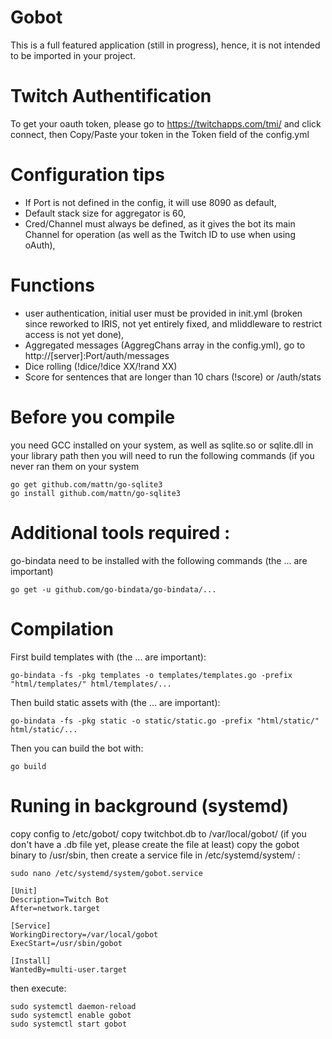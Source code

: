 # Gobot
This is a full featured application (still in progress), hence, it is not intended to be imported in your project.

# Twitch Authentification
To get your oauth token, please go to https://twitchapps.com/tmi/ and click connect, then Copy/Paste your token in the Token field of the config.yml

# Configuration tips
* If Port is not defined in the config, it will use 8090 as default,
* Default stack size for aggregator is 60,
* Cred/Channel must always be defined, as it gives the bot its main Channel for operation (as well as the Twitch ID to use when using oAuth),

# Functions
* user authentication, initial user must be provided in init.yml (broken since reworked to IRIS, not yet entirely fixed, and mliddleware to restrict access is not yet done),
* Aggregated messages (AggregChans array in the config.yml), go to http://[server]:Port/auth/messages
* Dice rolling (!dice/!dice XX/!rand XX)
* Score for sentences that are longer than 10 chars (!score) or /auth/stats

# Before you compile
you need GCC installed on your system, as well as sqlite.so or sqlite.dll in your library path
then you will need to run the following commands (if you never ran them on your system
```
go get github.com/mattn/go-sqlite3
go install github.com/mattn/go-sqlite3
```

# Additional tools required :
go-bindata need to be installed with the following commands (the ... are important)
```
go get -u github.com/go-bindata/go-bindata/...
```

# Compilation
First build templates with (the ... are important):
```
go-bindata -fs -pkg templates -o templates/templates.go -prefix "html/templates/" html/templates/...
```

Then build static assets with (the ... are important):
```
go-bindata -fs -pkg static -o static/static.go -prefix "html/static/" html/static/...
```

Then you can build the bot with:
```
go build
```

# Runing in background (systemd)
copy config to /etc/gobot/
copy twitchbot.db to /var/local/gobot/ (if you don't have a .db file yet, please create the file at least)
copy the gobot binary to /usr/sbin, then create a service file in /etc/systemd/system/ :
```
sudo nano /etc/systemd/system/gobot.service
```
```
[Unit]
Description=Twitch Bot
After=network.target

[Service]
WorkingDirectory=/var/local/gobot
ExecStart=/usr/sbin/gobot

[Install]
WantedBy=multi-user.target
```

then execute:
```
sudo systemctl daemon-reload
sudo systemctl enable gobot
sudo systemctl start gobot
```
